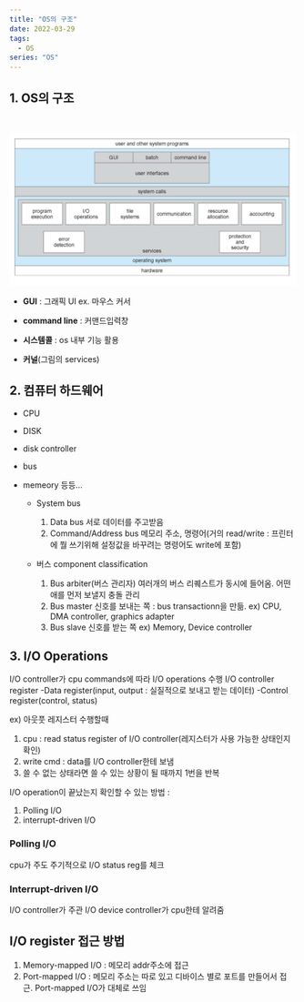```yaml
---
title: "OS의 구조"
date: 2022-03-29
tags:
  - OS
series: "OS"
---
```


## 1. OS의 구조

<br/>

![](./osinstructure.png)

- **GUI** : 그래픽 UI ex. 마우스 커서

- **command line** : 커맨드입력창

- **시스템콜** : os 내부 기능 활용

- **커널**(그림의 services)

## 2. 컴퓨터 하드웨어

- CPU
- DISK
- disk controller
- bus
- memeory
  등등...

  - System bus

    1. Data bus
       서로 데이터를 주고받음
    2. Command/Address bus
       메모리 주소, 명령어(거의 read/write : 프린터에 뭘 쓰기위해 설정값을 바꾸려는 명령어도 write에 포함)

  - 버스 component classification
    1. Bus arbiter(버스 관리자)
       여러개의 버스 리퀘스트가 동시에 들어옴. 어떤애를 먼저 보낼지 충돌 관리
    2. Bus master
       신호를 보내는 쪽 : bus transactionn을 만듦.
       ex) CPU, DMA controller, graphics adapter
    3. Bus slave
       신호를 받는 쪽
       ex) Memory, Device controller

## 3. I/O Operations

I/O controller가 cpu commands에 따라 I/O operations 수행
I/O controller register
-Data register(input, output : 실질적으로 보내고 받는 데이터)
-Control register(control, status)

ex) 아웃풋 레지스터 수행할때

1. cpu : read status register of I/O controller(레지스터가 사용 가능한 상태인지 확인)
2. write cmd : data를 I/O controller한테 보냄
3. 쓸 수 없는 상태라면 쓸 수 있는 상황이 될 때까지 1번을 반복

I/O operation이 끝났는지 확인할 수 있는 방법 :

1. Polling I/O
2. interrupt-driven I/O

### Polling I/O
cpu가 주도
주기적으로 I/O status reg를 체크

### Interrupt-driven I/O
I/O controller가 주관
I/O device controller가 cpu한테 알려줌

## I/O register 접근 방법

1. Memory-mapped I/O : 메모리 addr주소에 접근
2. Port-mapped I/O : 메모리 주소는 따로 있고 디바이스 별로 포트를 만들어서 접근. Port-mapped I/O가 대체로 쓰임
